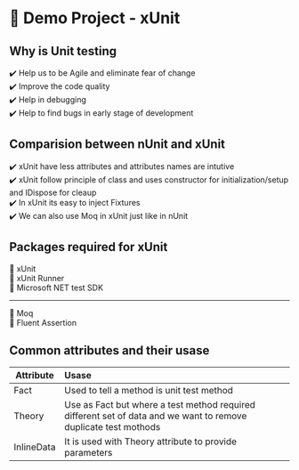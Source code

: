 # :pushpin: Demo Project - xUnit

## Why is Unit testing

:heavy_check_mark: Help us to be Agile and eliminate fear of change  
:heavy_check_mark: Improve the code quality  
:heavy_check_mark: Help in debugging  
:heavy_check_mark: Help to find bugs in early stage of development  



## Comparision between nUnit and xUnit
:heavy_check_mark: xUnit have less attributes and attributes names are intutive  
:heavy_check_mark: xUnit follow principle of class and uses constructor for initialization/setup and IDispose for cleaup  
:heavy_check_mark: In xUnit its easy to inject Fixtures  
:heavy_check_mark: We can also use Moq in xUnit just like in nUnit  

## Packages required for xUnit

:hammer: xUnit  
:hammer: xUnit Runner  
:hammer: Microsoft NET test SDK  

***
:hammer: Moq  
:hammer: Fluent Assertion  

## Common attributes and their usase
| Attribute        | Usase        |
| -------------    |:-------------|
| Fact             | Used to tell a method is unit test method |
| Theory           | Use as Fact but where a test method required different set of data and we want to remove duplicate test mothods |
| InlineData       | It is used with Theory attribute to provide parameters |     |
